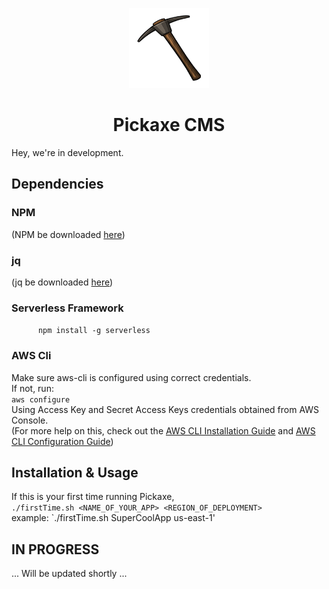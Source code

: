 <!-- Logo -->
<p align="center">
  <a href="">
    <img height="128" width="128" src="https://github.com/PickaxeCMS/pickaxecms/blob/master/pickaxe.png">
  </a>
</p>

<!-- Name -->
<h1 align="center">
  <a>Pickaxe CMS</a>
</h1>

Hey, we're in development.

## Dependencies    

### NPM     
(NPM be downloaded <a href="https://docs.npmjs.com/getting-started/installing-node">here</a>)

### jq         
(jq be downloaded <a href="https://stedolan.github.io/jq/download/">here</a>)     
        
### Serverless Framework    
`     
npm install -g serverless`     
  
### AWS Cli      
Make sure aws-cli is configured using correct credentials.    
If not, run:      
`
aws configure
`     
Using Access Key and Secret Access Keys credentials obtained from AWS Console.   
(For more help on this, check out the <a href="http://docs.aws.amazon.com/cli/latest/userguide/installing.html">AWS CLI Installation Guide</a> and <a href="http://docs.aws.amazon.com/cli/latest/userguide/cli-chap-getting-started.html#cli-quick-configuration"> AWS CLI Configuration Guide</a>)   


## Installation & Usage

If this is your first time running Pickaxe,   
`
./firstTime.sh <NAME_OF_YOUR_APP> <REGION_OF_DEPLOYMENT>
`     
example: `./firstTime.sh SuperCoolApp us-east-1'
      

## IN PROGRESS     
... Will be updated shortly ...
